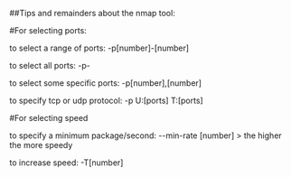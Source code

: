 ##Tips and remainders about the nmap tool:

#For selecting ports:

to select a range of ports: -p[number]-[number]

to select all ports: -p-

to select some specific ports: -p[number],[number]

to specify tcp or udp protocol: -p U:[ports] T:[ports]

#For selecting speed 

to specify a minimum package/second: --min-rate [number]    	> the higher the more speedy

to increase speed: -T[number]
